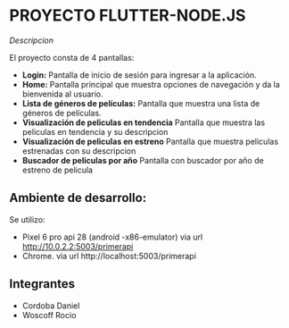 # PROYECTO FLUTTER-NODE.JS

*Descripcion*

El proyecto consta de 4 pantallas:

- **Login:** Pantalla de inicio de sesión para ingresar a la aplicación.
- **Home:** Pantalla principal que muestra opciones de navegación y da la bienvenida al usuario.
- **Lista de géneros de películas:** Pantalla que muestra una lista de géneros de películas.
- **Visualización de peliculas en tendencia** Pantalla que muestra las peliculas en tendencia y su descripcion
- **Visualización de peliculas en estreno** Pantalla que muestra peliculas estrenadas con su descripcion
- **Buscador de peliculas por año** Pantalla con buscador por año de estreno de pelicula
  
## Ambiente de desarrollo:
Se utilizo: 
- Pixel 6 pro api 28 (android -x86-emulator) via url http://10.0.2.2:5003/primerapi
- Chrome. via url http://localhost:5003/primerapi

## Integrantes
- Cordoba Daniel
- Woscoff Rocio
